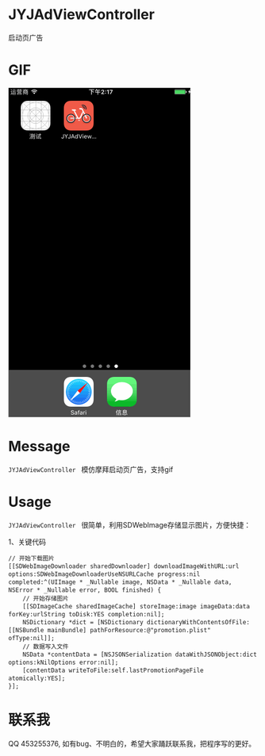 # JYJAdViewController
启动页广告

# GIF
![JYJAdViewController](GIF/JYJAdViewController.gif "JYJAdViewController")

# Message
 `JYJAdViewController ` 模仿摩拜启动页广告，支持gif
# Usage
 `JYJAdViewController ` 很简单，利用SDWebImage存储显示图片，方便快捷：

1、关键代码

```
// 开始下载图片
[[SDWebImageDownloader sharedDownloader] downloadImageWithURL:url options:SDWebImageDownloaderUseNSURLCache progress:nil completed:^(UIImage * _Nullable image, NSData * _Nullable data, NSError * _Nullable error, BOOL finished) {
 	// 开始存储图片
	[[SDImageCache sharedImageCache] storeImage:image imageData:data forKey:urlString toDisk:YES completion:nil];
	NSDictionary *dict = [NSDictionary dictionaryWithContentsOfFile:[[NSBundle mainBundle] pathForResource:@"promotion.plist" ofType:nil]];
	// 数据写入文件
	NSData *contentData = [NSJSONSerialization dataWithJSONObject:dict options:kNilOptions error:nil];
	[contentData writeToFile:self.lastPromotionPageFile atomically:YES];
}];

```

# 联系我
 QQ 453255376, 如有bug、不明白的，希望大家踊跃联系我，把程序写的更好。
 
